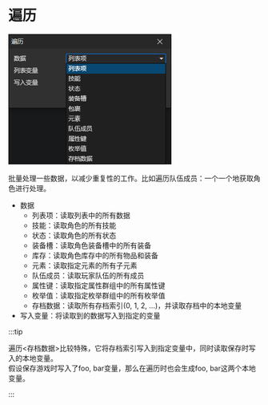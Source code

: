 # 遍历

![](img/forEach-1.png)

批量处理一些数据，以减少重复性的工作。比如遍历队伍成员：一个一个地获取角色进行处理。

- 数据
  - 列表项：读取列表中的所有数据
  - 技能：读取角色的所有技能
  - 状态：读取角色的所有状态
  - 装备槽：读取角色装备槽中的所有装备
  - 库存：读取角色库存中的所有物品和装备
  - 元素：读取指定元素的所有子元素
  - 队伍成员：读取玩家队伍的所有成员
  - 属性键：读取指定属性群组中的所有属性键
  - 枚举值：读取指定枚举群组中的所有枚举值
  - 存档数据：读取所有存档索引(0, 1, 2, ...)，并读取存档中的本地变量
- 写入变量：将读取到的数据写入到指定的变量

:::tip

遍历<存档数据>比较特殊，它将存档索引写入到指定变量中，同时读取保存时写入的本地变量。  
假设保存游戏时写入了foo, bar变量，那么在遍历时也会生成foo, bar这两个本地变量。

:::